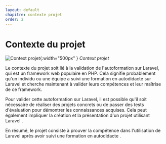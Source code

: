```yaml
---
layout: default
chapitre: contexte projet
order: 2
---
```






<!-- new slide -->

# Contexte du projet

![Context projet ](./images/context-projet.png){:width="500px" }
*Context projet*

<!-- note -->

 Le contexte du projet soit lié à la validation de l'autoformation sur Laravel, qui est un framework web populaire en PHP. Cela signifie probablement qu'un individu ou une équipe a suivi une formation en autodidacte sur Laravel et cherche maintenant à valider leurs compétences et leur maîtrise de ce framework.

Pour valider cette autoformation sur Laravel, il est possible qu'il soit nécessaire de réaliser des projets concrets ou de passer des tests d'évaluation pour démontrer les connaissances acquises. Cela peut également impliquer la création et la présentation d'un projet utilisant Laravel .

En résumé, le projet consiste à prouver la compétence dans l'utilisation de Laravel après avoir suivi une formation en autodidacte .

<!-- new slide -->